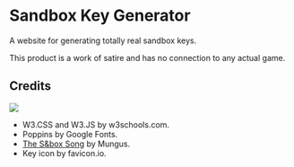 # Sandbox Key Generator
A website for generating totally real sandbox keys.

This product is a work of satire and has no connection to any actual game.
## Credits
<a href="https://github.com/qxxst/sandbox-key-generator/graphs/contributors"><img src="https://contrib.rocks/image?repo=qxxst/sandbox-key-generator"></a>
- W3.CSS and W3.JS by w3schools.com.
- Poppins by Google Fonts.
- [The S&box Song](https://www.youtube.com/watch?v=HDIapOhV1FM) by Mungus.
- Key icon by favicon.io.